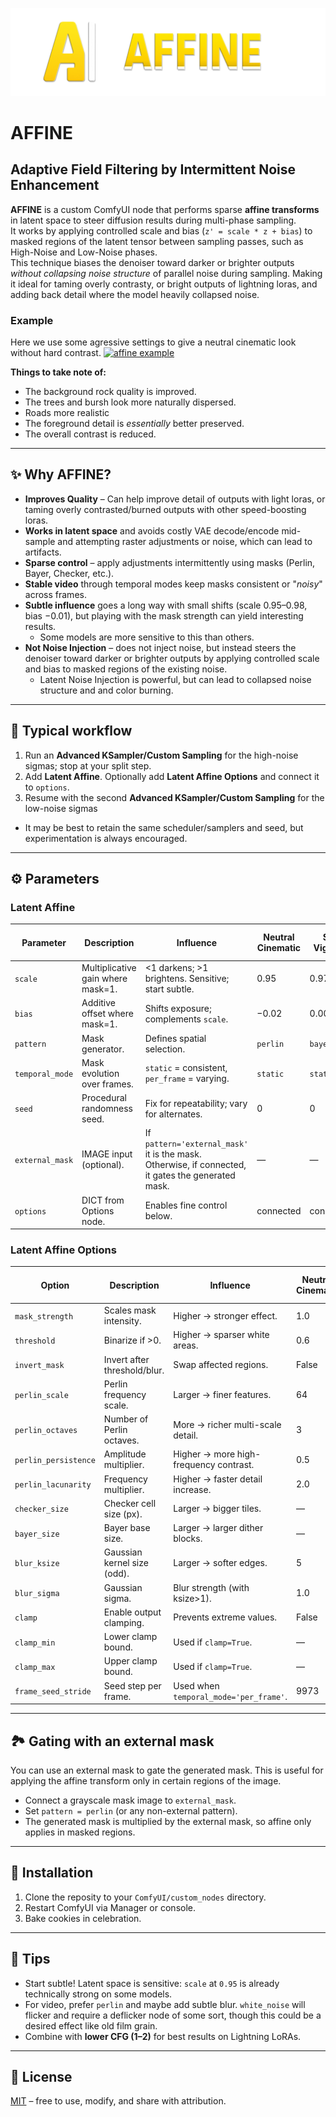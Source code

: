 ![Affine Logo](banner.png)

# AFFINE
## Adaptive Field Filtering by Intermittent Noise Enhancement

**AFFINE** is a custom ComfyUI node that performs sparse **affine transforms** in latent space to steer diffusion results during multi-phase sampling.  
It works by applying controlled scale and bias (`z' = scale * z + bias`) to masked regions of the latent tensor between sampling passes, such as High-Noise and Low-Noise phases.  
This technique biases the denoiser toward darker or brighter outputs *without collapsing noise structure* of parallel noise during sampling. Making it ideal for taming overly contrasty, 
or bright outputs of lightning loras, and adding back detail where the model heavily collapsed noise.

### Example
Here we use some agressive settings to give a neutral cinematic look without hard contrast.
[![affine example](affine_example.gif)](https://streamable.com/wyc2le)

**Things to take note of:**
- The background rock quality is improved.
- The trees and bursh look more naturally dispersed.
- Roads more realistic
- The foreground detail is *essentially* better preserved.
- The overall contrast is reduced.


---

## ✨ Why AFFINE?

- **Improves Quality** – Can help improve detail of outputs with light loras, or taming overly contrasted/burned outputs with other speed-boosting loras.
- **Works in latent space** and avoids costly VAE decode/encode mid-sample and attempting raster adjustments or noise, which can lead to artifacts.  
- **Sparse control** – apply adjustments intermittently using masks (Perlin, Bayer, Checker, etc.).  
- **Stable video** through temporal modes keep masks consistent or "*noisy*" across frames.  
- **Subtle influence** goes a long way with small shifts (scale 0.95–0.98, bias −0.01), but playing with the mask strength can yield interesting results. 
  - Some models are more sensitive to this than others.
- **Not Noise Injection** – does not inject noise, but instead steers the denoiser toward darker or brighter outputs by applying controlled scale and bias to masked regions of the existing noise.
  - Latent Noise Injection is powerful, but can lead to collapsed noise structure and and color burning.

---

## 🔧 Typical workflow
1. Run an **Advanced KSampler/Custom Sampling** for the high-noise sigmas; stop at your split step.  
2. Add **Latent Affine**. Optionally add **Latent Affine Options** and connect it to `options`.  
3. Resume with the second **Advanced KSampler/Custom Sampling** for the low-noise sigmas 
  - It may be best to retain the same scheduler/samplers and seed, but experimentation is always encouraged.  

---

## ⚙️ Parameters

### Latent Affine

| Parameter | Description | Influence | Neutral Cinematic | Soft Vignette | Detail Recovery | High Contrast Stylized |
|---|---|---|---|---|---|---|
| `scale` | Multiplicative gain where mask=1. | <1 darkens; >1 brightens. Sensitive; start subtle. | 0.95 | 0.97 | 1.03 | 1.08 |
| `bias` | Additive offset where mask=1. | Shifts exposure; complements `scale`. | −0.02 | 0.00 | +0.01 | +0.03 |
| `pattern` | Mask generator. | Defines spatial selection. | `perlin` | `bayer` | `perlin` | `checker` |
| `temporal_mode` | Mask evolution over frames. | `static` = consistent, `per_frame` = varying. | `static` | `static` | `static` | `static` |
| `seed` | Procedural randomness seed. | Fix for repeatability; vary for alternates. | 0 | 0 | 0 | 0 |
| `external_mask` | IMAGE input (optional). | If `pattern='external_mask'` it is the mask. Otherwise, if connected, it gates the generated mask. | — | — | — | — |
| `options` | DICT from Options node. | Enables fine control below. | connected | connected | connected | connected |

### Latent Affine Options

| Option | Description | Influence | Neutral Cinematic | Soft Vignette | Detail Recovery | High Contrast Stylized |
|---|---|---|---|---|---|---|
| `mask_strength` | Scales mask intensity. | Higher → stronger effect. | 1.0 | 0.8 | 0.7 | 1.2 |
| `threshold` | Binarize if >0. | Higher → sparser white areas. | 0.6 | 0.3 | 0.4 | 0.7 |
| `invert_mask` | Invert after threshold/blur. | Swap affected regions. | False | True | False | False |
| `perlin_scale` | Perlin frequency scale. | Larger → finer features. | 64 | — | 64 | — |
| `perlin_octaves` | Number of Perlin octaves. | More → richer multi-scale detail. | 3 | — | 3 | — |
| `perlin_persistence` | Amplitude multiplier. | Higher → more high-frequency contrast. | 0.5 | — | 0.6 | — |
| `perlin_lacunarity` | Frequency multiplier. | Higher → faster detail increase. | 2.0 | — | 2.2 | — |
| `checker_size` | Checker cell size (px). | Larger → bigger tiles. | — | 8 | — | 12 |
| `bayer_size` | Bayer base size. | Larger → larger dither blocks. | — | 8 | — | — |
| `blur_ksize` | Gaussian kernel size (odd). | Larger → softer edges. | 5 | 3 | 5 | 0 |
| `blur_sigma` | Gaussian sigma. | Blur strength (with ksize>1). | 1.0 | 0.5 | 1.0 | 0.0 |
| `clamp` | Enable output clamping. | Prevents extreme values. | False | False | False | False |
| `clamp_min` | Lower clamp bound. | Used if `clamp=True`. | — | — | — | — |
| `clamp_max` | Upper clamp bound. | Used if `clamp=True`. | — | — | — | — |
| `frame_seed_stride` | Seed step per frame. | Used when `temporal_mode='per_frame'`. | 9973 | 9973 | 9973 | 9973 |

---

## 🏞️ Gating with an external mask
You can use an external mask to gate the generated mask. This is useful for applying the affine transform only in certain regions of the image.

- Connect a grayscale mask image to `external_mask`.
- Set `pattern = perlin` (or any non-external pattern).
- The generated mask is multiplied by the external mask, so affine only applies in masked regions.

---

## 📂 Installation

1. Clone the reposity to your `ComfyUI/custom_nodes` directory.
2. Restart ComfyUI via Manager or console.  
3. Bake cookies in celebration.

---

## 🧪 Tips
- Start subtle! Latent space is sensitive: `scale` at `0.95` is already technically strong on some models.  
- For video, prefer `perlin` and maybe add subtle blur. `white_noise` will flicker and require a deflicker node of some sort, though this could be a desired effect like old film grain.  
- Combine with **lower CFG (1–2)** for best results on Lightning LoRAs.  

---

## 📜 License
[MIT](LICENSE) – free to use, modify, and share with attribution.
